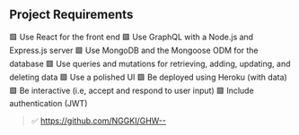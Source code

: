 ## Project Requirements


🟩 Use React for the front end
🟩 Use GraphQL with a Node.js and Express.js server 
🟩 Use MongoDB and the Mongoose ODM for the database
🟩 Use queries and mutations for retrieving, adding, updating, and deleting data
🟩 Use a polished UI
🟩 Be deployed using Heroku (with data)
🟩 Be interactive (i.e, accept and respond to user input)
🟩 Include authentication (JWT)

> ✅ https://github.com/NGGKI/GHW--


